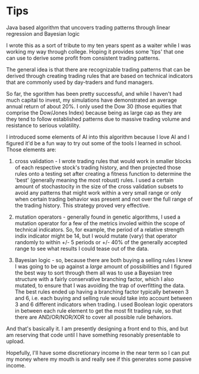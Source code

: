 # Tips
Java based algorithm that uncovers trading patterns through linear regression and Bayesian logic

I wrote this as a sort of tribute to my ten years spent as a waiter while I was working my way through college. Hoping it provides
some 'tips' that one can use to derive some profit from consistent trading patterns.

The general idea is that there are recognizable trading patterns that can be derived through creating trading rules that are based on 
technical indicators that are commonly used by day-traders and fund managers. 

So far, the sgorithm has been pretty successful, and while I haven't had much capital to invest, my simulations have demonstrated
an average annual return of about 20%. I only used the Dow 30 (those equities that comprise the Dow/Jones Index) because being
as large cap as they are they tend to follow established patterns due to massive trading volume and resistance to serious volatility.

I introduced some elements of AI into this algorithm because I love AI and I figured it'd be a fun way to try out some of the 
tools I learned in school. Those elements are:

1) cross validation - I wrote trading rules that would work in smaller blocks of each respective stock's trading history, and then
projected those rules onto a testing set after creating a fitness function to determine the 'best' (generally meaning the most robust)
rules. I used a certain amount of stochastocity in the size of the cross validation subsets to avoid any patterns that might work
within a very small range or only when certain trading behavior was present and not over the full range of the trading history. This
strategy proved very effective.

2) mutation operators - generally found in genetic algorithms, I used a mutation operator for a few of the metrics involed within the 
scope of technical indicators. So, for example, the period of a relative strength indix indicator might be 14, but I would mutate (vary)
that operator randomly to within +/- 5 periods or +/- 40% of the generally accepted range to see what results I could tease out of the data.

3) Bayesian logic - so, because there are both buying a selling rules I knew I was going to be up against a <i>large</i> amount of possibilities
and I figured the best way to sort through them all was to use a Bayesian tree structure with a fairly conservative branching factor, which
I also mutated, to ensure that I was avoiding the trap of overfitting the data. The best rules ended up having a branching factor typically
between 3 and 6, i.e. each buying and selling rule would take into account between 3 and 6 different indicators when trading. I used Boolean
logic operators in between each rule element to get the most fit trading rule, so that there are AND/OR/NOR/XOR to cover all possible rule behaviors.

And that's basically it. I am presently designing a front end to this, and but am reserving that code until I have something resonably presentable to upload.

Hopefully, I'll have some discretionary income in the near term so I can put my money where my mouth is and really see if this generates some passive income.

